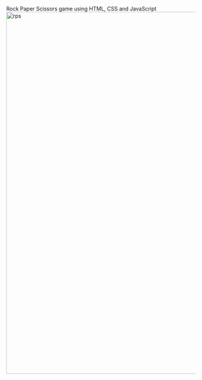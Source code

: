 Rock Paper Scissors game using HTML, CSS and JavaScript
<img width="960" alt="rps" src="https://github.com/MahmudShuvo/Rock-Paper-Scissors-Game-/assets/63647247/80ce5e5c-86f2-46a4-8dda-77f4a1196c31">
